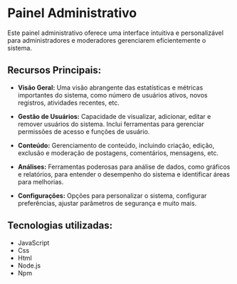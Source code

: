 # Painel Administrativo

Este painel administrativo oferece uma interface intuitiva e personalizável para administradores e moderadores gerenciarem eficientemente o sistema.

## Recursos Principais:

- **Visão Geral:** Uma visão abrangente das estatísticas e métricas importantes do sistema, como número de usuários ativos, novos registros, atividades recentes, etc.

- **Gestão de Usuários:** Capacidade de visualizar, adicionar, editar e remover usuários do sistema. Inclui ferramentas para gerenciar permissões de acesso e funções de usuário.

- **Conteúdo:** Gerenciamento de conteúdo, incluindo criação, edição, exclusão e moderação de postagens, comentários, mensagens, etc.

- **Análises:** Ferramentas poderosas para análise de dados, como gráficos e relatórios, para entender o desempenho do sistema e identificar áreas para melhorias.

- **Configurações:** Opções para personalizar o sistema, configurar preferências, ajustar parâmetros de segurança e muito mais.

## Tecnologias utilizadas:

<ul>
  <li>JavaScript</li>
  <li>Css</li>
  <li>Html</li>
  <li>Node.js</li>
  <li>Npm</li>
</ul>
